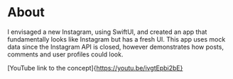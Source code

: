 # About
I envisaged a new Instagram, using SwiftUI, and created an app that fundamentally looks like Instagram but has a fresh UI. This app uses mock data since the Instagram API is closed, however demonstrates how posts, comments and user profiles could look.

[YouTube link to the concept]{https://youtu.be/ivgtEpbi2bE}
